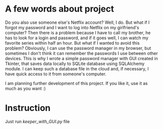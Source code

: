 # A few words about project

Do you also use someone else's Netflix account? Well, I do. But what if I forgot my password and I want to log into Netflix on my girlfriend's computer? Then there is a problem because I have to call my brother, he has to look for a login and password, and if it goes well, I can watch my favorite series within half an hour. But what if I wanted to avoid this problem? Obviously, I can use the password manager in my browser, but sometimes I don't think it can remember the passwords I use between other devices. This is why I wrote a simple password manager with GUI created in Tkinter, that saves data locally to SQLite database using SQLAlchemy module. I can keep such a database file in the cloud and, if necessary, I have quick access to it from someone's computer.

I am planning further development of this project. If you like it, use it as much as you want :)


# Instruction
Just run *keeper_with_GUI.py* file

